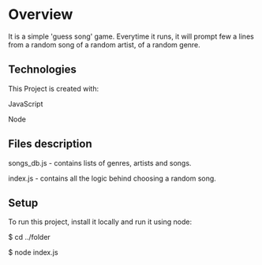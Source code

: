 # Overview
It is a simple 'guess song' game. Everytime it runs, it will prompt few a lines from a random song of a random artist, of a random genre.

## Technologies
This Project is created with:

JavaScript 

Node

## Files description
songs_db.js - contains lists of genres, artists and songs.

index.js - contains all the logic behind choosing a random song.

## Setup
To run this project, install it locally and run it using node:

$ cd ../folder

$ node index.js
